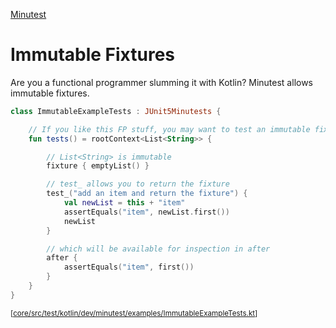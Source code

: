 [Minutest](README.md)

# Immutable Fixtures

Are you a functional programmer slumming it with Kotlin? Minutest allows immutable fixtures.

```kotlin
class ImmutableExampleTests : JUnit5Minutests {

    // If you like this FP stuff, you may want to test an immutable fixture.
    fun tests() = rootContext<List<String>> {

        // List<String> is immutable
        fixture { emptyList() }

        // test_ allows you to return the fixture
        test_("add an item and return the fixture") {
            val newList = this + "item"
            assertEquals("item", newList.first())
            newList
        }

        // which will be available for inspection in after
        after {
            assertEquals("item", first())
        }
    }
}
```
<small>\[[core/src/test/kotlin/dev/minutest/examples/ImmutableExampleTests.kt](../core/src/test/kotlin/dev/minutest/examples/ImmutableExampleTests.kt)\]</small>


